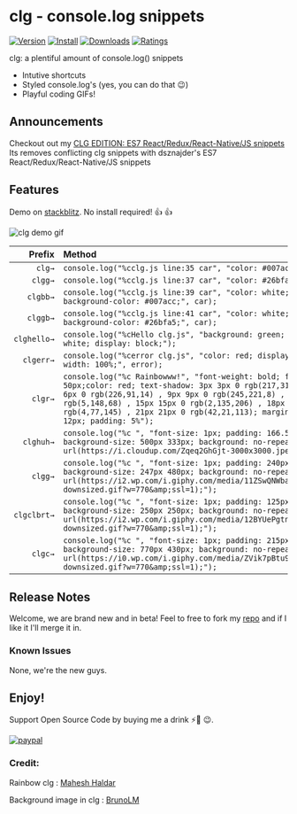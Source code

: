 # clg - console.log snippets

[![Version](https://vsmarketplacebadge.apphb.com/version-short/alexkev.clg.svg)](https://marketplace.visualstudio.com/items?itemName=alexkev.clg)
[![Install](https://vsmarketplacebadge.apphb.com/installs-short/alexkev.clg.svg)](https://marketplace.visualstudio.com/items?itemName=alexkev.clg)
[![Downloads](https://vsmarketplacebadge.apphb.com/downloads/alexkev.clg.svg)](https://marketplace.visualstudio.com/items?itemName=alexkev.clg)
[![Ratings](https://vsmarketplacebadge.apphb.com/rating-short/alexkev.clg.svg)](https://marketplace.visualstudio.com/items?itemName=alexkev.clg)

clg: a plentiful amount of console.log() snippets

-   Intutive shortcuts
-   Styled console.log's (yes, you can do that 😉)
-   Playful coding GIFs!

## Announcements

Checkout out my [CLG EDITION: ES7 React/Redux/React-Native/JS snippets](https://marketplace.visualstudio.com/items?itemName=alexkev.clg-edition-es7-react-js-snippets) Its removes conflicting clg snippets with dsznajder's ES7 React/Redux/React-Native/JS snippets

## Features

Demo on [stackblitz](https://stackblitz.com/edit/clg?embed=1&file=index.ts&hideExplorer=1&hideNavigation=1&view=editor "a live demo of the clg snippets"). No install required! 👍 👍

![clg demo gif](images/clg.gif)

|      Prefix | Method                                                                                                                                                                                                                                                                                                                            |
| ----------: | :-------------------------------------------------------------------------------------------------------------------------------------------------------------------------------------------------------------------------------------------------------------------------------------------------------------------------------- |
|      `clg→` | `console.log("%cclg.js line:35 car", "color: #007acc;", car);`                                                                                                                                                                                                                                                                    |
|     `clgg→` | `console.log("%cclg.js line:37 car", "color: #26bfa5;", car);`                                                                                                                                                                                                                                                                    |
|    `clgbb→` | `console.log("%cclg.js line:39 car", "color: white; background-color: #007acc;", car);`                                                                                                                                                                                                                                           |
|    `clggb→` | `console.log("%cclg.js line:41 car", "color: white; background-color: #26bfa5;", car);`                                                                                                                                                                                                                                           |
| `clghello→` | `console.log("%cHello clg.js", "background: green; color: white; display: block;");`                                                                                                                                                                                                                                              |
|   `clgerr→` | `console.log("%cerror clg.js", "color: red; display: block; width: 100%;", error);`                                                                                                                                                                                                                                               |
|     `clgr→` | `console.log("%c Rainbowww!", "font-weight: bold; font-size: 50px;color: red; text-shadow: 3px 3px 0 rgb(217,31,38) , 6px 6px 0 rgb(226,91,14) , 9px 9px 0 rgb(245,221,8) , 12px 12px 0 rgb(5,148,68) , 15px 15px 0 rgb(2,135,206) , 18px 18px 0 rgb(4,77,145) , 21px 21px 0 rgb(42,21,113); margin-bottom: 12px; padding: 5%");` |
|   `clghuh→` | `console.log("%c ", "font-size: 1px; padding: 166.5px 250px; background-size: 500px 333px; background: no-repeat url(https://i.cloudup.com/Zqeq2GhGjt-3000x3000.jpeg);");`                                                                                                                                                        |
|     `clgg→` | `console.log("%c ", "font-size: 1px; padding: 240px 123.5px; background-size: 247px 480px; background: no-repeat url(https://i2.wp.com/i.giphy.com/media/11ZSwQNWba4YF2/giphy-downsized.gif?w=770&amp;ssl=1);");`                                                                                                                 |
| `clgclbrt→` | `console.log("%c ", "font-size: 1px; padding: 125px 125px; background-size: 250px 250px; background: no-repeat url(https://i2.wp.com/i.giphy.com/media/12BYUePgtn7sis/giphy-downsized.gif?w=770&amp;ssl=1);");`                                                                                                                   |
|     `clgc→` | `console.log("%c ", "font-size: 1px; padding: 215px 385px; background-size: 770px 430px; background: no-repeat url(https://i0.wp.com/i.giphy.com/media/ZVik7pBtu9dNS/giphy-downsized.gif?w=770&amp;ssl=1);");`                                                                                                                    |

## Release Notes

Welcome, we are brand new and in beta!
Feel to free to fork my [repo](https://github.com/alexkev/clg) and if I like it I'll merge it in.

### Known Issues

None, we're the new guys.

## Enjoy!

Support Open Source Code by buying me a drink ⚡🥤 😉.

[![paypal](https://www.paypalobjects.com/en_US/i/btn/btn_donateCC_LG.gif)](https://www.paypal.com/cgi-bin/webscr?cmd=_donations&business=axel720%40gmail.com&currency_code=USD&source=url)

### Credit:

Rainbow clg : [Mahesh Haldar](https://hackernoon.com/styling-logs-in-browser-console-2ec0807dc91a)

Background image in clg : [BrunoLM](https://stackoverflow.com/questions/26283936/stylized-console-logging)

